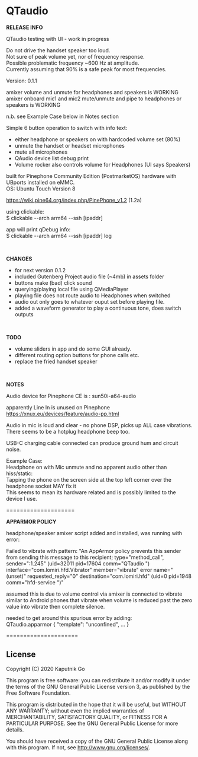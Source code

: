 # QTaudio


**RELEASE INFO**

QTaudio testing with UI - work in progress

Do not drive the handset speaker too loud.<br />
Not sure of peak volume yet, nor of frequency response.<br/>
Possible problematic frequency ~600 Hz at amplitude. <br />
Currently assuming that 90% is a safe peak for most frequencies.

Version: 0.1.1

amixer volume and unmute for headphones and speakers is WORKING<br />
amixer onboard mic1 and mic2 mute/unmute and pipe to headphones or speakers is WORKING

n.b. see Example Case below in Notes section

Simple 6 button operation to switch with info text:
- either headphone or speakers on with hardcoded volume set (80%)
- unmute the handset or headset microphones
- mute all microphones
- QAudio device list debug print
- Volume rocker also controls volume for Headphones (UI says Speakers)

built for Pinephone Community Edition (PostmarketOS) hardware with UBports installed on eMMC.<br />
OS: Ubuntu Touch Version 8

https://wiki.pine64.org/index.php/PinePhone_v1.2 (1.2a)

using clickable:<br />
$ clickable --arch arm64 --ssh [ipaddr]

app will print qDebug info:<br />
$ clickable --arch arm64 --ssh [ipaddr] log

<br />

**CHANGES**

- for next version 0.1.2
- included Gutenberg Project audio file (~4mb) in assets folder
- buttons make (bad) click sound
- querying/playing local file using QMediaPlayer
- playing file does not route audio to Headphones when switched
- audio out only goes to whatever ouput set before playing file.
- added a waveform generator to play a continuous tone, does switch outputs


<br />

**TODO**

- volume sliders in app and do some GUI already.<br />
- different routing option buttons for phone calls etc.<br />
- replace the fried handset speaker<br />

<br />

**NOTES**

Audio device for Pinephone CE is : sun50i-a64-audio

apparently Line In is unused on Pinephone
https://xnux.eu/devices/feature/audio-pp.html

Audio in mic is loud and clear - no phone DSP, picks up ALL case vibrations.<br />
There seems to be a hotplug headphone beep too.

USB-C charging cable connected can produce ground hum and circuit noise.

Example Case:<br />
Headphone on with Mic unmute and no apparent audio other than hiss/static:<br />
Tapping the phone on the screen side at the top left corner over the headphone socket MAY fix it<br />
This seems to mean its hardware related and is possibly limited to the device I use.

====================

**APPARMOR POLICY**

headphone/speaker amixer script added and installed, was running with error:

Failed to vibrate with pattern: "An AppArmor policy prevents this sender from sending this message to this recipient; type=\"method_call\", sender=\":1.245\" (uid=32011 pid=17604 comm=\"QTaudio \") interface=\"com.lomiri.hfd.Vibrator\" member=\"vibrate\" error name=\"(unset)\" requested_reply=\"0\" destination=\"com.lomiri.hfd\" (uid=0 pid=1948 comm=\"hfd-service \")"

assumed this is due to volume control via amixer is connected to vibrate similar to Android phones that vibrate when volume is reduced past the zero value into vibrate then complete silence.

needed to get around this spurious error by adding:<br />
QTaudio.apparmor { "template": "unconfined", ... }

=====================


## License

Copyright (C) 2020  Kaputnik Go

This program is free software: you can redistribute it and/or modify it under the terms of the GNU General Public License version 3, as published
by the Free Software Foundation.

This program is distributed in the hope that it will be useful, but WITHOUT ANY WARRANTY; without even the implied warranties of MERCHANTABILITY, SATISFACTORY QUALITY, or FITNESS FOR A PARTICULAR PURPOSE.  See the GNU General Public License for more details.

You should have received a copy of the GNU General Public License along with this program.  If not, see <http://www.gnu.org/licenses/>.
